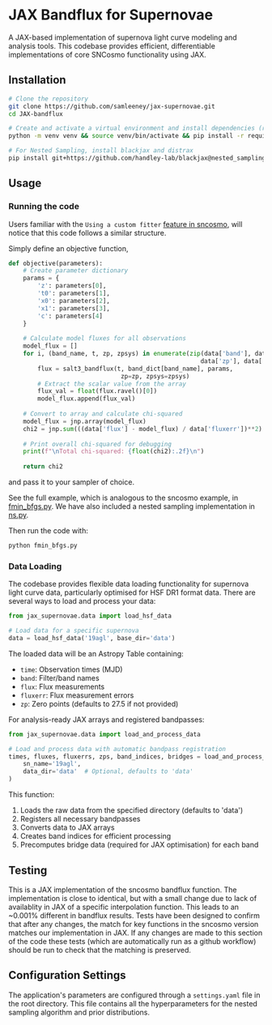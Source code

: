 # JAX Bandflux for Supernovae

A JAX-based implementation of supernova light curve modeling and analysis tools. This codebase provides efficient, differentiable implementations of core SNCosmo functionality using JAX.

## Installation

```bash
# Clone the repository
git clone https://github.com/samleeney/jax-supernovae.git
cd JAX-bandflux

# Create and activate a virtual environment and install dependencies (recommended)
python -m venv venv && source venv/bin/activate && pip install -r requirements.txt

# For Nested Sampling, install blackjax and distrax
pip install git+https://github.com/handley-lab/blackjax@nested_sampling git+https://github.com/google-deepmind/distrax
```

## Usage
### Running the code
Users familiar with the `Using a custom fitter` [feature in sncosmo](https://sncosmo.readthedocs.io/en/stable/examples/plot_custom_fitter.html), will notice that this code follows a similar structure.

Simply define an objective function,

```python
def objective(parameters):
    # Create parameter dictionary
    params = {
        'z': parameters[0],
        't0': parameters[1],
        'x0': parameters[2],
        'x1': parameters[3],
        'c': parameters[4]
    }
    
    # Calculate model fluxes for all observations
    model_flux = []
    for i, (band_name, t, zp, zpsys) in enumerate(zip(data['band'], data['time'], 
                                                     data['zp'], data['zpsys'])):
        flux = salt3_bandflux(t, band_dict[band_name], params, 
                               zp=zp, zpsys=zpsys)
        # Extract the scalar value from the array
        flux_val = float(flux.ravel()[0])
        model_flux.append(flux_val)
        
    # Convert to array and calculate chi-squared
    model_flux = jnp.array(model_flux)
    chi2 = jnp.sum(((data['flux'] - model_flux) / data['fluxerr'])**2)
    
    # Print overall chi-squared for debugging
    print(f"\nTotal chi-squared: {float(chi2):.2f}\n")
    
    return chi2

```

and pass it to your sampler of choice.

See the full example, which is analogous to the sncosmo example, in [fmin_bfgs.py](fmin_bfgs.py). We have also included a nested sampling implementation in [ns.py](ns.py).

Then run the code with:

```bash
python fmin_bfgs.py
```

### Data Loading

The codebase provides flexible data loading functionality for supernova light curve data, particularly optimised for HSF DR1 format data. There are several ways to load and process your data:

```python
from jax_supernovae.data import load_hsf_data

# Load data for a specific supernova
data = load_hsf_data('19agl', base_dir='data')
```

The loaded data will be an Astropy Table containing:
- `time`: Observation times (MJD)
- `band`: Filter/band names
- `flux`: Flux measurements
- `fluxerr`: Flux measurement errors
- `zp`: Zero points (defaults to 27.5 if not provided)

For analysis-ready JAX arrays and registered bandpasses:
```python
from jax_supernovae.data import load_and_process_data

# Load and process data with automatic bandpass registration
times, fluxes, fluxerrs, zps, band_indices, bridges = load_and_process_data(
    sn_name='19agl',
    data_dir='data'  # Optional, defaults to 'data'
)
```

This function:
1. Loads the raw data from the specified directory (defaults to 'data')
2. Registers all necessary bandpasses
3. Converts data to JAX arrays
4. Creates band indices for efficient processing
5. Precomputes bridge data (required for JAX optimisation) for each band

## Testing

This is a JAX implementation of the sncosmo bandflux function. The implementation is close to identical, but with a small change due to lack of availablity in JAX of a specific interpolation function. This leads to an ~0.001% different in bandflux results. Tests have been designed to confirm that after any changes, the match for key functions in the sncosmo version matches our implementation in JAX. If any changes are made to this section of the code these tests (which are automatically run as a github workflow) should be run to check that the matching is preserved. 

## Configuration Settings

The application's parameters are configured through a `settings.yaml` file in the root directory. This file contains all the hyperparameters for the nested sampling algorithm and prior distributions.


